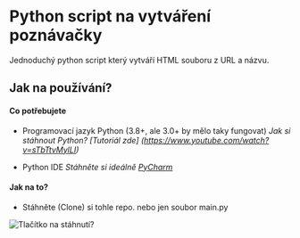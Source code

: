 # Python script na vytváření poznávačky
Jednoduchý python script který vytváří HTML souboru z URL a názvu.

## Jak na používání?
#### Co potřebujete
- Programovací jazyk Python (3.8+, ale 3.0+ by mělo taky fungovat)
*Jak si stáhnout Python? [Tutoriál zde] (https://www.youtube.com/watch?v=sTbTtvMylLI)*

- Python IDE 
*Stáhněte si ideálně [PyCharm](https://www.jetbrains.com/pycharm)*

#### Jak na to?
- Stáhněte (Clone) si tohle repo. nebo jen soubor main.py

![Tlačítko na stáhnutí?](https://github.com/Kendy205/poznavackamaker/images/download.png?raw=true)
